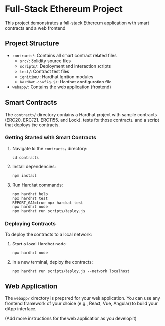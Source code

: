 # Full-Stack Ethereum Project

This project demonstrates a full-stack Ethereum application with smart contracts and a web frontend.

## Project Structure

- `contracts/`: Contains all smart contract related files
  - `src/`: Solidity source files
  - `scripts/`: Deployment and interaction scripts
  - `test/`: Contract test files
  - `ignition/`: Hardhat Ignition modules
  - `hardhat.config.js`: Hardhat configuration file
- `webapp/`: Contains the web application (frontend)

## Smart Contracts

The `contracts/` directory contains a Hardhat project with sample contracts (ERC20, ERC721, ERC1155, and Lock), tests for those contracts, and a script that deploys the contracts.

### Getting Started with Smart Contracts

1. Navigate to the `contracts/` directory:

   ```
   cd contracts
   ```

2. Install dependencies:

   ```
   npm install
   ```

3. Run Hardhat commands:
   ```
   npx hardhat help
   npx hardhat test
   REPORT_GAS=true npx hardhat test
   npx hardhat node
   npx hardhat run scripts/deploy.js
   ```

### Deploying Contracts

To deploy the contracts to a local network:

1. Start a local Hardhat node:

   ```
   npx hardhat node
   ```

2. In a new terminal, deploy the contracts:
   ```
   npx hardhat run scripts/deploy.js --network localhost
   ```

## Web Application

The `webapp/` directory is prepared for your web application. You can use any frontend framework of your choice (e.g., React, Vue, Angular) to build your dApp interface.

(Add more instructions for the web application as you develop it)
